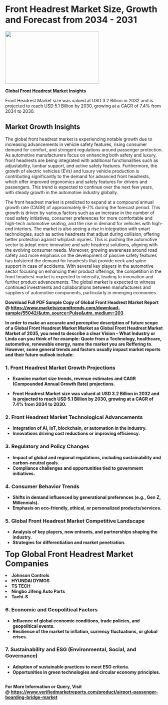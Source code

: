 <H1>Front Headrest Market Size, Growth and Forecast from 2034 - 2031</H1><img class="aligncenter size-medium wp-image-584254" src="https://thirdeyenews.in/wp-content/uploads/2034/09/Global-Market-Research-300x168.jpeg" alt="" width="300" height="168" /><p><strong>Global&nbsp;<a href="https://www.marketsizeandtrends.com/download-sample/55042/&amp;utm_source=Pulse&amp;utm_medium=203">Front Headrest Market</a> Insights</strong></p><p>Front Headrest Market size was valued at USD 3.2 Billion in 2032 and is projected to reach USD 5.1 Billion by 2030, growing at a CAGR of 7.4% from 2034 to 2030.</p><p><h2>Market Growth Insights</h2> <p>The global front headrest market is experiencing notable growth due to increasing advancements in vehicle safety features, rising consumer demand for comfort, and stringent regulations around passenger protection. As automotive manufacturers focus on enhancing both safety and luxury, front headrests are being integrated with additional functionalities such as adjustability, lumbar support, and active safety features. Furthermore, the growth of electric vehicles (EVs) and luxury vehicle production is contributing significantly to the demand for advanced front headrests, which offer improved ergonomics and safety features for drivers and passengers. This trend is expected to continue over the next few years, with steady growth in the automotive industry globally.</p> <p><strong></strong></p> <p>The front headrest market is predicted to expand at a compound annual growth rate (CAGR) of approximately 6-7% during the forecast period. This growth is driven by various factors such as an increase in the number of road safety initiatives, consumer preferences for more comfortable and high-tech automotive seating, and the rise in demand for vehicles with high-end interiors. The market is also seeing a rise in integration with smart technologies, such as active headrests that adjust during collision, offering better protection against whiplash injuries. This is pushing the automotive sector to adopt more innovative and safe headrest solutions, aligning with the evolving consumer needs. Moreover, growing awareness around road safety and more emphasis on the development of passive safety features has bolstered the demand for headrests that provide neck and spine support in case of accidents. With several key players in the automotive sector focusing on enhancing their product offerings, the competition in the front headrest market is expected to intensify, leading to innovation and further product advancements. The global market is expected to witness continued investments and collaborations between manufacturers and suppliers of automotive components, particularly in emerging economies. <p><strong></p><p><span class=""><strong>Download Full PDF Sample Copy of Global Front Headrest Market Report</strong> @ <a href="https://www.marketsizeandtrends.com/download-sample/55042/&amp;utm_source=Pulse&amp;utm_medium=203" target="_blank">https://www.marketsizeandtrends.com/download-sample/55042/&amp;utm_source=Pulse&amp;utm_medium=203</a></span></p><p>In order to make an accurate and perceptive description of future scope of a Global&nbsp;Front Headrest Market Market as Global&nbsp;Front Headrest Market Market of 2035, you need to describe a clear Vision &ndash; What Industry or Linda can you think of for example: Quote from a Technology, healthcare, automotive, renewable energy, name the market you are Reffering to. However, some general trends and factors usually impact market reports and their future outlook include:</p><h3>1.&nbsp;<strong>Front Headrest Market Growth Projections</strong></h3><ul><li>Examine market size trends, revenue estimates and CAGR (Compounded Annual Growth Rate) projections.</li><li><p>Front Headrest Market size was valued at USD 3.2 Billion in 2032 and is projected to reach USD 5.1 Billion by 2030, growing at a CAGR of 7.4% from 2034 to 2030.</p></li></ul><h3>2.&nbsp;<strong>Front Headrest Market Technological Advancements</strong></h3><ul><li>Integration of AI, IoT, blockchain, or automation in the industry.</li><li>Innovations driving cost reductions or improving efficiency.</li></ul><h3>3.&nbsp;<strong>Regulatory and Policy Changes</strong></h3><ul><li>Impact of global and regional regulations, including sustainability and carbon-neutral goals.</li><li>Compliance challenges and opportunities tied to government initiatives.</li></ul><h3>4.&nbsp;<strong>Consumer Behavior Trends</strong></h3><ul><li>Shifts in demand influenced by generational preferences (e.g., Gen Z, Millennials).</li><li>Emphasis on eco-friendly, ethical, or personalized products/services.</li></ul><h3>5.&nbsp;<strong>Global Front Headrest Market Competitive Landscape</strong></h3><ul><li>Analysis of key players, new entrants, and partnerships shaping the industry.</li><li>Strategies for differentiation and market penetration.</li></ul><p data-pm-slice="1 1 []"><span style="color: inherit; font-family: inherit; font-size: 25px;">Top Global Front Headrest Market Companies</span></p><div class="" data-test-id=""><p><li>Johnson Controls</li><li> HYUNDAI DYMOS</li><li> TS TECH</li><li> Ningbo Jifeng Auto Parts</li><li> Tachi-S</li></p></div><h3>6.&nbsp;<strong>Economic and Geopolitical Factors</strong></h3><ul><li>Influence of global economic conditions, trade policies, and geopolitical events.</li><li>Resilience of the market to inflation, currency fluctuations, or global crises.</li></ul><h3>7.&nbsp;<strong>Sustainability and ESG (Environmental, Social, and Governance)</strong></h3><ul><li>Adoption of sustainable practices to meet ESG criteria.</li><li>Opportunities in green technologies and circular economy principles.</li></ul><h2><strong style="font-size: 14px;">For More Information or Query, Visit @&nbsp;</strong><a style="background-color: #ffffff; font-size: 14px;" href="https://www.marketsizeandtrends.com/report/front-headrest-market/" target="_blank">https://www.verifiedmarketreports.com/product/airport-passenger-boarding-bridge-market</a></h2>
